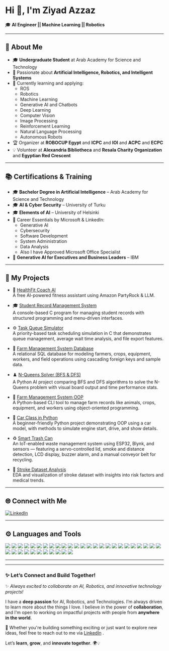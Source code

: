 # Hi 👋, I'm Ziyad Azzaz

🎓 **AI Engineer || Machine Learning || Robotics**

---

## 🧠 About Me

- 🎓 **Undergraduate Student** at Arab Academy for Science and Technology
- 🤖 Passionate about **Artificial Intelligence, Robotics, and Intelligent Systems**
- 🚀 Currently learning and applying:
  - ROS
  - Robotics
  - Machine Learning
  - Generative AI and Chatbots
  - Deep Learning
  - Computer Vision
  - Image Processing
  - Reinforcement Learning
  - Natural Language Processing
  - Autonomous Robots
- 🏆 Organizer at **ROBOCUP Egypt** and **ICPC** and **IOI** and **ACPC** and **ECPC**
- 💡 Volunteer at **Alexandria Bibliotheca** and **Resala Charity Organization** and **Egyptian Red Crescent**

---

## 📚 Certifications & Training

- 🎓 **Bachelor Degree in Artificial Intelligence** – Arab Academy for Science and Technology
- 🎓 **AI & Cyber Security** – University of Turku
- 🎓 **Elements of AI** – University of Helsinki
- 🧩 Career Essentials by Microsoft & LinkedIn:
  - Generative AI
  - Cybersecurity
  - Software Development
  - System Administration
  - Data Analysis
  - Also I have Approved Microsoft Office Specialist
- 🧠 **Generative AI for Executives and Business Leaders** – IBM
  
---
## 🧩 My Projects

- 🧠 [HealthFit Coach AI](https://github.com/ZiyadAzzaz/HealthFit-Coach-AI)  
  A free AI-powered fitness assistant using Amazon PartyRock & LLM.

- 🎓 [Student Record Management System](https://github.com/ZiyadAzzaz/Student_Record_Management_System)  
  A console-based C program for managing student records with structured programming and menu-driven interfaces.

- ⚙️ [Task Queue Simulator](https://github.com/ZiyadAzzaz/Task-Queue-Simulator)  
  A priority-based task scheduling simulation in C that demonstrates queue management, average wait time analysis, and file export features.

- 🌾 [Farm Management System Database](https://github.com/ZiyadAzzaz/Farm-Management-DB)  
  A relational SQL database for modeling farmers, crops, equipment, workers, and field operations using cascading foreign keys and sample data.

- ♟️ [N-Queens Solver (BFS & DFS)](https://github.com/ZiyadAzzaz/N_Queen_Solver)  
  A Python AI project comparing BFS and DFS algorithms to solve the N-Queens problem with visual board output and time performance stats.

- 🌱 [Farm Management System OOP](https://github.com/ZiyadAzzaz/Farm-Management-System-OOP)  
  A Python-based CLI tool to manage farm records like animals, crops, equipment, and workers using object-oriented programming.

- 🚗 [Car Class in Python](https://github.com/ZiyadAzzaz/Car-Class-Python-OOP)  
  A beginner-friendly Python project demonstrating OOP using a car model, with methods to simulate engine start, drive, and show details.

- ♻️ [Smart Trash Can](https://github.com/ZiyadAzzaz/IOT-Smart-Bin)  
  An IoT-enabled waste management system using ESP32, Blynk, and sensors — featuring a servo-controlled lid, smoke and distance detection, LCD display, buzzer alarm, and a manual conveyor belt for recycling.

- 🧠 [Stroke Dataset Analysis](https://github.com/ZiyadAzzaz/Stroke-Data-Analysis)  
  EDA and visualization of stroke dataset with insights into risk factors and medical trends.



---

## 🌐 Connect with Me

[![LinkedIn](https://img.shields.io/badge/LinkedIn-Connect-blue?logo=linkedin)](https://eg.linkedin.com/in/ziyad-azzaz)
<!--[![Gmail](https://img.shields.io/badge/Email-ziyadazzazdesigner@gmail.com-red?logo=gmail)](mailto:ziyadazzazdesigner@gmail.com)-->

---

## ⚙️ Languages and Tools

<p align="left">
  <!-- Programming Languages -->
  <img src="https://img.shields.io/badge/Python-3776AB?style=for-the-badge&logo=python&logoColor=white"/>
  <img src="https://img.shields.io/badge/C-00599C?style=for-the-badge&logo=c&logoColor=white"/>
  <img src="https://img.shields.io/badge/C++-00599C?style=for-the-badge&logo=cplusplus&logoColor=white"/>
  <img src="https://img.shields.io/badge/JavaScript-F7DF1E?style=for-the-badge&logo=javascript&logoColor=black"/>
  <img src="https://img.shields.io/badge/Bash-4EAA25?style=for-the-badge&logo=gnubash&logoColor=white"/>
  <img src="https://img.shields.io/badge/Shell-89E051?style=for-the-badge&logo=gnu&logoColor=white"/>
  <img src="https://img.shields.io/badge/PowerShell-5391FE?style=for-the-badge&logo=powershell&logoColor=white"/>

  <!-- Web -->
  <img src="https://img.shields.io/badge/HTML5-E34F26?style=for-the-badge&logo=html5&logoColor=white"/>
  <img src="https://img.shields.io/badge/CSS3-1572B6?style=for-the-badge&logo=css3&logoColor=white"/>
  <img src="https://img.shields.io/badge/Node.js-339933?style=for-the-badge&logo=nodedotjs&logoColor=white"/>
  <img src="https://img.shields.io/badge/Bootstrap-7952B3?style=for-the-badge&logo=bootstrap&logoColor=white"/>

  <!-- Data Science / AI -->
  <img src="https://img.shields.io/badge/NumPy-013243?style=for-the-badge&logo=numpy&logoColor=white"/>
  <img src="https://img.shields.io/badge/Pandas-150458?style=for-the-badge&logo=pandas&logoColor=white"/>
  <img src="https://img.shields.io/badge/Matplotlib-11557C?style=for-the-badge&logo=plotly&logoColor=white"/>
  <img src="https://img.shields.io/badge/Seaborn-8A4182?style=for-the-badge&logo=python&logoColor=white"/>
  <img src="https://img.shields.io/badge/scikit--learn-F7931E?style=for-the-badge&logo=scikit-learn&logoColor=white"/>
  <img src="https://img.shields.io/badge/TensorFlow-FF6F00?style=for-the-badge&logo=tensorflow&logoColor=white"/>
  <img src="https://img.shields.io/badge/PyTorch-EE4C2C?style=for-the-badge&logo=pytorch&logoColor=white"/>
  <img src="https://img.shields.io/badge/OpenCV-5C3EE8?style=for-the-badge&logo=opencv&logoColor=white"/>
  <img src="https://img.shields.io/badge/Keras-D00000?style=for-the-badge&logo=keras&logoColor=white"/>
  <img src="https://img.shields.io/badge/Jupyter-F37626?style=for-the-badge&logo=jupyter&logoColor=white"/>

  <!-- Network/Security -->
  <img src="https://img.shields.io/badge/Wireshark-1679A7?style=for-the-badge&logo=wireshark&logoColor=white"/>
  <img src="https://img.shields.io/badge/Kali_Linux-557C94?style=for-the-badge&logo=kalilinux&logoColor=white"/>
  <img src="https://img.shields.io/badge/VMware-607078?style=for-the-badge&logo=vmware&logoColor=white"/>
  <img src="https://img.shields.io/badge/VirtualBox-183A61?style=for-the-badge&logo=virtualbox&logoColor=white"/>
  <img src="https://img.shields.io/badge/PacketTracer-0088CC?style=for-the-badge&logo=cisco&logoColor=white"/>

  <!-- Databases -->
  <img src="https://img.shields.io/badge/MongoDB-47A248?style=for-the-badge&logo=mongodb&logoColor=white"/>
  <img src="https://img.shields.io/badge/SQL-4479A1?style=for-the-badge&logo=postgresql&logoColor=white"/>

  <!-- OS / Dev Tools -->
  <img src="https://img.shields.io/badge/Linux-FCC624?style=for-the-badge&logo=linux&logoColor=black"/>
  <img src="https://img.shields.io/badge/Linux_CLI-333333?style=for-the-badge&logo=linux&logoColor=white"/>
  <img src="https://img.shields.io/badge/Ubuntu-E95420?style=for-the-badge&logo=ubuntu&logoColor=white"/>
  <img src="https://img.shields.io/badge/VSCode-007ACC?style=for-the-badge&logo=visualstudiocode&logoColor=white"/>
  <img src="https://img.shields.io/badge/Docker-2496ED?style=for-the-badge&logo=docker&logoColor=white"/>

  <!-- IoT / Embedded -->
  <img src="https://img.shields.io/badge/Arduino-00979D?style=for-the-badge&logo=arduino&logoColor=white"/>
  <img src="https://img.shields.io/badge/ESP32-000000?style=for-the-badge&logo=espressif&logoColor=white"/>
  <img src="https://img.shields.io/badge/Raspberry_Pi-C51A4A?style=for-the-badge&logo=raspberrypi&logoColor=white"/>
</p>


---
---

### ✨ Let’s Connect and Build Together!

✨ *Always excited to collaborate on AI, Robotics, and innovative technology projects!*

I have a **deep passion** for AI, Robotics, and Technologies. I’m always driven to learn more about the things I love. I believe in the power of **collaboration**, and I'm open to working on impactful projects with people from **anywhere in the world**.

🚀 Whether you're building something exciting or just want to explore new ideas, feel free to reach out to me via [LinkedIn](https://eg.linkedin.com/in/ziyad-azzaz) .

Let’s **learn**, **grow**, and **innovate together**. 🌍💡


